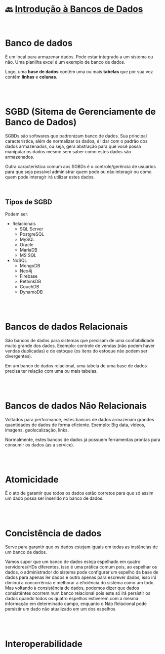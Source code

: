 # :back: [Introdução à Bancos de Dados](../../../README.md#databases)

<br>

# Banco de dados
É um local para armazenar dados. Pode estar integrado a um sistema ou não. Uma planilha excel é um exemplo de banco de dados.

Logo, uma **base de dados** contêm uma ou mais **tabelas** que por sua vez contêm **linhas** e **colunas**.

<br>
<br>

# SGBD (Sitema de Gerenciamente de Banco de Dados)
SGBDs são softwares que padronizam banco de dados. Sua principal característica, além de normalizar os dados, é lidar com o padrão dos dados armazenados, ou seja, gera abstração para que você possa manipular os dados mesmo sem saber como estes dados são armazenados.

Outra característica comum aos SGBDs é o controle/gerência de usuários para que seja possível administrar quem pode ou não interagir ou como quem pode interagir irá utilizar estes dados. 

<br>

## Tipos de SGBD
Podem ser:
-   Relacionais
    -   SQL Server
    -   PostgreSQL
    -   MySQL
    -   Oracle
    -   MariaDB
    -   MS SQL
-   NoSQL
    -   MongoDB
    -   Neo4j
    -   Firebase
    -   RethinkDB
    -   CouchDB
    -   DynamoDB

<br>
<br>

# Bancos de dados Relacionais
São bancos de dados para sistemas que precisam de uma confiabilidade muito grande dos dados. Exemplo: controle de vendas (não podem haver vendas duplicadas) e de estoque (os itens do estoque não podem ser divergentes).

Em um banco de dados relacional, uma tabela de uma base de dados precisa ter relação com uma ou mais tabelas.

<br>
<br>

# Bancos de dados Não Relacionais
Voltados para performance, estes bancos de dados armazenam grandes quantidades de dados de forma eficiente. Exemplo: Big data, vídeos, imagens, geolocalização, links.

Normalmente, estes bancos de dados já possuem ferramentas prontas para consumir os dados (as a service).

<br>
<br>

# Atomicidade
É o ato de garantir que todos os dados estão corretos para que só assim um dado possa ser inserido no banco de dados.

<br>
<br>

# Concistência de dados
Serve para garantir que os dados estejam iguais em todas as instâncias de um banco de dados.

Vamos supor que um banco de dados esteja espelhado em quatro servidores/HDs diferentes, isso é uma prática comum pois, ao espelhar os dados, o administrador do sistema pode configurar um espelho da base de dados para apenas ler dados e outro apenas para escrever dados, isso irá diminui a concorrência e melhorar a eficiência do sistema como um todo. Mas voltando à consistência de dados, podemos dizer que dados consistêntes ocorrem num banco relacional pois este só irá persistir os dados quando todos os quatro espelhos estiverem com a mesma informação em determinado campo, enquanto o Não Relacional pode persistir um dado não atualizado em um dos espelhos.

<br>
<br>

# Interoperabilidade